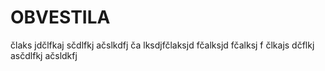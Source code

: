 # OBVESTILA
člaks jdčlfkaj sčdlfkj ačslkdfj 
ča lksdjfčlaksjd fčalksjd fčalksj f
člkajs dčflkj asčdlfkj ačsldkfj 

